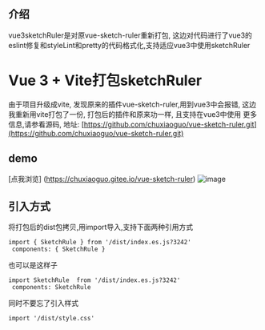 介绍
--
vue3sketchRuler是对原vue-sketch-ruler重新打包, 这边对代码进行了vue3的eslint修复和styleLint和pretty的代码格式化,支持适应vue3中使用sketchRuler
# Vue 3 + Vite打包sketchRuler
由于项目升级成vite, 发现原来的插件vue-sketch-ruler,用到vue3中会报错, 这边我重新用vite打包了一份, 打包后的插件和原来功一样, 且支持在vue3中使用
更多信息,请参看源码, 地址: [https://github.com/chuxiaoguo/vue-sketch-ruler.git](https://github.com/chuxiaoguo/vue-sketch-ruler.git)
## demo
[点我浏览] (https://chuxiaoguo.gitee.io/vue-sketch-ruler)
![image](https://github.com/majun2232/vue3sketchRuler/blob/master/src/assets/demo.png)

## 引入方式
将打包后的dist包拷贝,用import导入,支持下面两种引用方式
```
import { SketchRule } from '/dist/index.es.js?3242'
 components: { SketchRule }
```
也可以是这样子
```
import SketchRule  from '/dist/index.es.js?3242'
 components: SketchRule
```
同时不要忘了引入样式
```
import '/dist/style.css'
```
